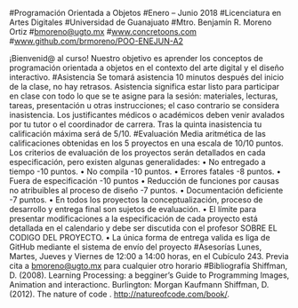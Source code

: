 #Programación Orientada a Objetos
#Enero – Junio 2018
#Licenciatura en Artes Digitales
#Universidad de Guanajuato
#Mtro. Benjamín R. Moreno Ortiz
#bmoreno@ugto.mx
#www.concretoons.com
#www.github.com/brmoreno/POO-ENEJUN-A2

¡Bienvenid@ al curso! Nuestro objetivo es aprender los conceptos de programación orientada a objetos en el contexto del arte digital y el diseño interactivo. 
#Asistencia
Se tomará asistencia 10 minutos después del inicio de la clase, no hay retrasos. Asistencia significa estar listo para participar en clase con todo lo que se te asigne para la sesión: materiales, lecturas, tareas, presentación u otras instrucciones; el caso contrario se considera inasistencia. Los justificantes médicos o académicos deben venir avalados por tu tutor o el coordinador de carrera. Tras la quinta inasistencia tu calificación máxima será de 5/10. 
#Evaluación
Media aritmética de las calificaciones obtenidas en los 5 proyectos en una escala de 10/10 puntos. Los criterios de evaluación de los proyectos serán detallados en cada especificación, pero existen algunas generalidades: 
•	No entregado a tiempo -10 puntos.
•	No compila -10 puntos.
•	Errores fatales  -8 puntos.
•	Fuera de especificación -10 puntos
•	Reducción de funciones por causas no atribuibles al proceso de diseño -7 puntos.
•	Documentación deficiente -7 puntos. 
•	En todos los proyectos la conceptualización, proceso de desarrollo y entrega final son sujetos de evaluación. 
•	El límite para presentar modificaciones a la especificación de cada proyecto está detallada en el calendario y debe ser discutida con el profesor SOBRE EL CODIGO DEL PROYECTO. 
•	La única forma de entrega valida es liga de GitHub mediante el sistema de envío del proyecto 
#Asesorías
Lunes, Martes, Jueves y Viernes de 12:00 a 14:00 horas, en el Cubículo 243. Previa cita a bmoreno@ugto.mx para cualquier otro horario 
#Bibliografía
Shiffman, D. (2008). Learning Processing: a begginer’s Guide to Programming Images, Animation and interactionc. Burlington: Morgan Kaufmann
Shiffman, D. (2012). The nature of code . http://natureofcode.com/book/.
